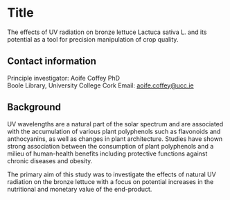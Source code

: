 # Title

The effects of UV radiation on  bronze lettuce Lactuca sativa L. and its potential as a tool for precision manipulation of crop quality.  

## Contact information

Principle investigator: Aoife Coffey PhD       
Boole Library,
University College Cork
Email: <aoife.coffey@ucc.ie>              

## Background 

UV wavelengths are a natural part of the solar spectrum and are associated with the accumulation of various plant polyphenols such as
 flavonoids and anthocyanins, as well as changes in plant architecture. Studies have shown strong association between the consumption of 
 plant polyphenols and a milieu of human-health benefits including protective functions against chronic diseases and obesity. 

The primary aim of this study was to investigate the effects of natural UV radiation on the bronze lettuce with a focus on potential increases 
in the nutritional and monetary value of the end-product. 
